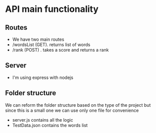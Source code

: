 # API main functionality

## Routes

* We have two main routes
* /wordsList (GET). returns list of words
* /rank (POST) . takes a score and returns a rank

## Server
* I'm using express with nodejs

## Folder structure
We can reform the folder structure based on the type of the project but since this is a small one we can use only one file for convenience

* server.js contains all the logic
* TestData.json contains the words list
